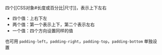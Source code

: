 四个[[CSS对象#长度或百分比|尺寸]]，表示上下左右
- 四个值：上右下左
- 两个值：第一个表示上下，第二个表示左右
- 一个值：四个方向设置同样的值

也可用 `padding-left`，`padding-right`，`padding-top`，`padding-bottom` 单独设置